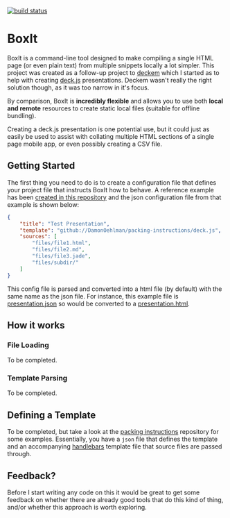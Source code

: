 [![build status](https://secure.travis-ci.org/DamonOehlman/boxit.png)](http://travis-ci.org/DamonOehlman/boxit)
# BoxIt

BoxIt is a command-line tool designed to make compiling a single HTML page (or even plain text) from multiple snippets locally a lot simpler.  This project was created as a follow-up project to [deckem](https://github.com/DamonOehlman/deckem) which I started as to help with creating [deck.js](https://github.com/imakewebthings/deck.js) presentations.  Deckem wasn't really the right solution though, as it was too narrow in it's focus.

By comparison, BoxIt is __incredibly flexible__ and allows you to use both __local and remote__ resources to create static local files (suitable for offline bundling).

Creating a deck.js presentation is one potential use, but it could just as easily be used to assist with collating multiple HTML sections of a single page mobile app, or even possibly creating a CSV file.  

## Getting Started

The first thing you need to do is to create a configuration file that defines your project file that instructs BoxIt how to behave.  A reference example has been [created in this repository](/DamonOehlman/boxit/tree/master/examples/deck.js) and the json configuration file from that example is shown below:

```json
{
    "title": "Test Presentation",
    "template": "github://DamonOehlman/packing-instructions/deck.js",
    "sources": [
        "files/file1.html",
        "files/file2.md",
        "files/file3.jade",
        "files/subdir/"
    ]
}
```

This config file is parsed and converted into a html file (by default) with the same name as the json file.  For instance, this example file is [presentation.json](/DamonOehlman/boxit/blob/master/examples/deck.js/presentation.json) so would be converted to a [presentation.html](/DamonOehlman/boxit/blob/master/examples/deck.js/output/presentation.html).

## How it works

### File Loading

To be completed.

### Template Parsing

To be completed.

## Defining a Template

To be completed, but take a look at the [packing instructions](/DamonOehlman/packing-instructions) repository for some examples.  Essentially, you have a `json` file that defines the template and an accompanying [handlebars](http://handlebarsjs.com/) template file that source files are passed through.

## Feedback?

Before I start writing any code on this it would be great to get some feedback on whether there are already good tools that do this kind of thing, and/or whether this approach is worth exploring.
